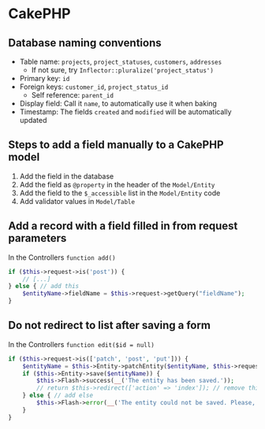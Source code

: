 # CakePHP

## Database naming conventions

- Table name: `projects`, `project_statuses`, `customers`, `addresses`
  - If not sure, try `Inflector::pluralize('project_status')`
- Primary key: `id`
- Foreign keys: `customer_id`, `project_status_id`
  - Self reference: `parent_id`
- Display field: Call it `name`, to automatically use it when baking
- Timestamp: The fields `created` and `modified` will be automatically updated

## Steps to add a field manually to a CakePHP model

1. Add the field in the database
2. Add the field as `@property` in the header of the `Model/Entity`
3. Add the field to the `$_accessible` list in the `Model/Entity` code
4. Add validator values in `Model/Table`

## Add a record with a field filled in from request parameters

In the Controllers `function add()`

```php
if ($this->request->is('post')) {
    // [...]
} else { // add this
    $entityName->fieldName = $this->request->getQuery("fieldName");
}
```

## Do not redirect to list after saving a form

In the Controllers `function edit($id = null)`

```php
if ($this->request->is(['patch', 'post', 'put'])) {
    $entityName = $this->Entity->patchEntity($entityName, $this->request->getData());
    if ($this->Entity->save($entityName)) {
        $this->Flash->success(__('The entity has been saved.'));
        // return $this->redirect(['action' => 'index']); // remove this
    } else { // add else
        $this->Flash->error(__('The entity could not be saved. Please, try again.'));
    }
}
```